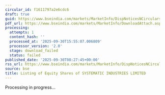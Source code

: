 ```yaml
---
circular_id: f1611797a2e6cdc6
draft: true
guid: https://www.bseindia.com/markets/MarketInfo/DispNoticesNCirculars.aspx?Noticeid={C70CAB54-0CB3-4D2E-9943-6E7F2B9406AE}&noticeno=20250930-10&dt=09/30/2025&icount=10&totcount=104&flag=0
pdf_url: https://www.bseindia.com/markets/MarketInfo/DownloadAttach.aspx?id=20250930-10&attachedId=
processing:
  attempts: 1
  content_hash: ''
  processed_at: '2025-09-30T15:55:07.006809'
  processor_version: '2.0'
  stage: download_failed
  status: failed
published_date: '2025-09-30T08:27:45+00:00'
rss_url: https://www.bseindia.com/markets/MarketInfo/DispNoticesNCirculars.aspx?Noticeid={C70CAB54-0CB3-4D2E-9943-6E7F2B9406AE}&noticeno=20250930-10&dt=09/30/2025&icount=10&totcount=104&flag=0
source: bse
title: Listing of Equity Shares of SYSTEMATIC INDUSTRIES LIMITED
---
```


Processing in progress...